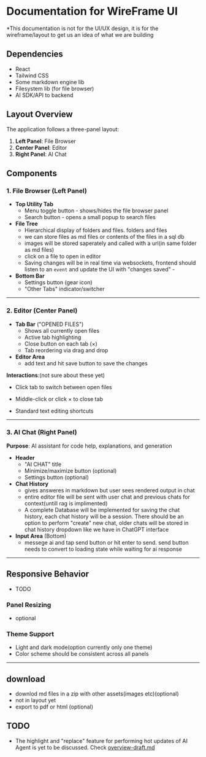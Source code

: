 # Documentation for WireFrame UI

\*This documentation is not for the UI/UX design, it is for the wireframe/layout to get us an idea of what we are building

## Dependencies

- React
- Tailwind CSS
- Some markdown engine lib
- Filesystem lib (for file browser)
- AI SDK/API to backend

## Layout Overview

The application follows a three-panel layout:

1. **Left Panel**: File Browser
2. **Center Panel**: Editor
3. **Right Panel**: AI Chat

## Components

### 1. File Browser (Left Panel)

- **Top Utility Tab**
  - Menu toggle button - shows/hides the file browser panel
  - Search button - opens a small popup to search files
- **File Tree**
  - Hierarchical display of folders and files. folders and files
  - we can store files as md files or contents of the files in a sql db
  - images will be stored saperately and called with a url(in same folder as md files)
  - click on a file to open in editor
  - Saving changes will be in real time via websockets, frontend should listen to an `event` and update the UI with "changes saved" -
- **Bottom Bar**
  - Settings button (gear icon)
  - "Other Tabs" indicator/switcher

---

### 2. Editor (Center Panel)

- **Tab Bar** ("OPENED FILES")
  - Shows all currently open files
  - Active tab highlighting
  - Close button on each tab (×)
  - Tab reordering via drag and drop
- **Editor Area**
  - add text and hit save button to save the changes

**Interactions**:(not sure about these yet)

- Click tab to switch between open files
- Middle-click or click × to close tab

- Standard text editing shortcuts

---

### 3. AI Chat (Right Panel)

**Purpose**: AI assistant for code help, explanations, and generation

- **Header**
  - "AI CHAT" title
  - Minimize/maximize button (optional)
  - Settings button (optional)
- **Chat History**
  - gives answeres in markdown but user sees rendered output in chat
  - entire editor file will be sent with user chat and previous chats for context(untill rag is implimented)
  - A complete Database will be implemented for saving the chat history, each chat history will be a session. There should be an option to perform "create" new chat, older chats will be stored in chat history dropdown like we have in ChatGPT interface
- **Input Area** (Bottom)
  - messege ai and tap send button or hit enter to send. send button needs to convert to loading state while waiting for ai response

---

## Responsive Behavior

- TODO

### Panel Resizing

- optional

### Theme Support

- Light and dark mode(option currently only one theme)
- Color scheme should be consistent across all panels

---

## download

- downlod md files in a zip with other assets(images etc)(optional)
- not in layout yet
- export to pdf or html (optional)

## TODO

- The highlight and "replace" feature for performing hot updates of AI Agent is yet to be discussed. Check [overview-draft.md](../archietecture/overview-draft.md#ai-related-features)
